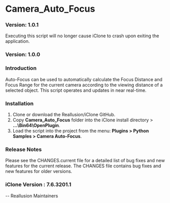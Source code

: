 # Camera_Auto_Focus

### Version: 1.0.1

Executing this script will no longer cause iClone to crash upon exiting the application.

### Version: 1.0.0

### Introduction

Auto-Focus can be used to automatically calculate the Focus Distance and Focus Range for the current camera according to the viewing distance of a selected object.  This script operates and updates in near real-time.

### Installation

1. Clone or download the Reallusion/iClone GitHub.
2. Copy **Camera_Auto_Focus** folder into the iClone install directory > **...\Bin64\OpenPlugin**.
3. Load the script into the project from the menu: **Plugins > Python Samples > Camera Auto-Focus**.

### Release Notes

Please see the CHANGES.current file for a detailed list of bug fixes and
new features for the current release. The CHANGES file contains bug fixes
and new features for older versions.

### iClone Version : 7.6.3201.1


 -- Reallusion Maintainers
